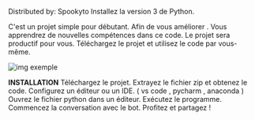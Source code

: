 Distributed by: Spookyto
Installez la version 3 de Python.

C'est un projet simple pour débutant. 
Afin de vous améliorer . Vous apprendrez de nouvelles compétences dans ce code. 
Le projet sera productif pour vous. Téléchargez le projet et utilisez le code par vous-même.

![img exemple](https://cdn.discordapp.com/attachments/919298922151829564/962137071290576906/Exemple.png)




**INSTALLATION**
Téléchargez le projet.
Extrayez le fichier zip et obtenez le code.
Configurez un éditeur ou un IDE. ( vs code , pycharm , anaconda )
Ouvrez le fichier python dans un éditeur.
Exécutez le programme.
Commencez la conversation avec le bot.
Profitez et partagez !
